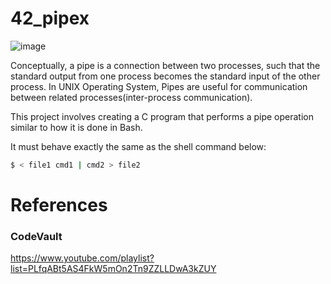 # 42_pipex

![image](https://1.bp.blogspot.com/-4R8XL3LCi1A/Xi-_FwlS1vI/AAAAAAAAQdo/RLf7eZCAWO4QOm8oR1Wn99C21nrjnxBuwCLcBGAsYHQ/s1600/images.jpeg)


Conceptually, a pipe is a connection between two processes, such that the standard output from one process becomes the standard input of the other process. In UNIX Operating System, Pipes are useful for communication between related processes(inter-process communication).

This project involves creating a C program that performs a pipe operation similar to how it is done in Bash.

It must behave exactly the same as the shell command below:

``` sh
$ < file1 cmd1 | cmd2 > file2
```

# References
### CodeVault
https://www.youtube.com/playlist?list=PLfqABt5AS4FkW5mOn2Tn9ZZLLDwA3kZUY
